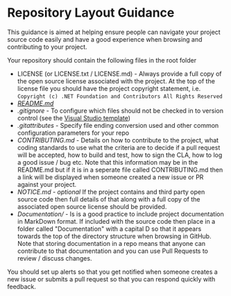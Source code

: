 # Repository Layout Guidance

This guidance is aimed at helping ensure people can navigate your project
source code easily and have a good experience when browsing and contributing
to your project.

Your repository should contain the following files in the root folder

 - LICENSE (or LICENSE.txt / LICENSE.md) - Always provide a full copy of the open source
   license associated with the project. At the top of the license file you should have
   the project copyright statement, i.e.
         ```
           Copyright (c) .NET Foundation and Contributors
           All Rights Reserved
         ```   
 - [*README.md*](readme-guide.md)
 - *.gitignore* - To configure which files should not be checked in to version
                control (see the [Visual Studio template](https://github.com/github/gitignore/blob/master/VisualStudio.gitignore))
 - *.gitattributes* - Specify file ending conversion used and other common configuration parameters for your repo
 - *CONTRIBUTING.md* - Details on how to contribute to the project, what coding standards to use
                     what the criteria are to decide if a pull request will be accepted, 
                     how to build and test, how to sign the CLA,
                     how to log a good issue / bug etc. Note that this information
                     may be in the README.md but if it is in a seperate file called
                     CONTRIBUTING.md then a link will be displayed when someone
                     created a new issue or PR against your project.
 - *NOTICE.md* - _optional_ If the project contains and third party open source code
              then full details of that along with a full copy of the associated
              open source license should be provided.
 - *Documentation/* - Is is a good practice to include project documentation in 
                    MarkDown format. If included with the source code then place
                    in a folder called "Documentation" with a capital D so that it
                    appears towards the top of the directory structure when browsing
                    in GitHub. Note that storing documentation in a repo means
                    that anyone can contribute to that documentation and you can
                    use Pull Requests to review / discuss changes.
 
You should set up alerts so that you get notified when someone creates a new issue
or submits a pull request so that you can respond quickly with feedback.
